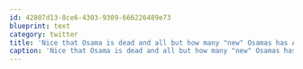 ```yaml
---
id: 42807d13-8ce6-4303-9309-666226489e73
blueprint: text
category: twitter
title: 'Nice that Osama is dead and all but how many "new" Osamas has America foreign policy created in the past 8 years?'
caption: 'Nice that Osama is dead and all but how many "new" Osamas has America foreign policy created in the past 8 years?'
---
```

